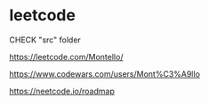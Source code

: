 # leetcode

CHECK "src" folder

https://leetcode.com/Montello/

https://www.codewars.com/users/Mont%C3%A9llo

https://neetcode.io/roadmap

